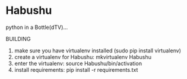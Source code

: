 # Habushu

python in a Bottle(dTV)...

BUILDING
1. make sure you have virtualenv installed (sudo pip install virtualenv)
2. create a virtualenv for Habushu: mkvirtualenv Habushu
3. enter the virtualenv: source Habushu/bin/activation
4. install requirements: pip install -r requirements.txt 

